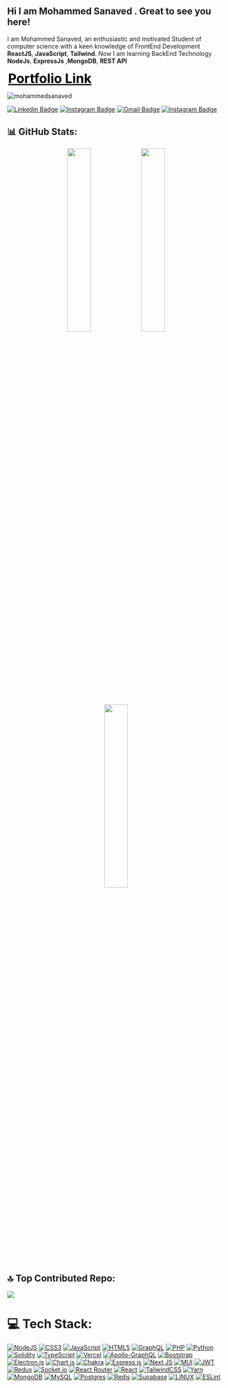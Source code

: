 ## Hi I am Mohammed Sanaved . Great to see you here!

<!--
![](https://user-images.githubusercontent.com/18350557/176309783-0785949b-9127-417c-8b55-ab5a4333674e.gif),
 -->

I am Mohammed Sanaved, an enthusiastic and motivated Student of computer science with a keen knowledge of FrontEnd
Development **ReactJS**, **JavaScript**, **Tailwind**. Now I am learning BackEnd Technology **NodeJs**, **ExpressJs**
,**MongoDB**, **REST API**

<p>
    <a href="https://mohammedsanaved.vercel.app/" style="font-size: 30px; font-weight: bold; background-color: white; color: black; padding: 2px;">Portfolio Link</a>
</p>

<p align="left"> <img src="https://komarev.com/ghpvc/?username=mohammedsanaved&label=Profile%20views&color=0e75b6&style=flat" alt="mohammedsanaved" /> </p>

[![Linkedin Badge](https://img.shields.io/badge/-sanaved-blue?style=flat-square&logo=Linkedin&logoColor=white&link=https://https://www.linkedin.com/in/mohammedsanaved/)](https://www.linkedin.com/in/mohammedsanaved/)
[![Instagram Badge](https://img.shields.io/badge/-mosanaved_-purple?style=flat-square&logo=instagram&logoColor=white&link=https://www.instagram.com/mosanaved_/)](https://www.instagram.com/mosanaved_/)
[![Gmail Badge](https://img.shields.io/badge/-mosanaved@gmail.com-c14438?style=flat-square&logo=Gmail&logoColor=white&link=mailto:abhishek.pub9503@gmail.com)](mailto:mosanaved@gmail.com)
[![Instagram Badge](https://img.shields.io/badge/-mosanaved_-grey?style=flat-square&logo=x&logoColor=white&link=https://www.x.com/mosanaved_/)](https://www.x.com/mosanaved_/)

<!-- [![Mohammed's github activity graph](https://github-readme-activity-graph.vercel.app/graph?username=mohammedsanaved&bg_color=0f2d3d&color=1cadfb&line=1cadfb&point=1cadfb&area=true&hide_border=true)](https://github.com/ashutosh00710/github-readme-activity-graph)
 -->

## 📊 GitHub Stats:

<p align="center">
	
  <img width="33%" src="https://github-readme-stats.vercel.app/api?username=mohammedsanaved&theme=dark&hide_border=false&include_all_commits=false&count_private=false" />
  <img width="33%" src="https://github-readme-streak-stats.herokuapp.com/?user=mohammedsanaved&theme=dark&hide_border=false" />
  <img width="33%" src="https://github-readme-stats.vercel.app/api/top-langs/?username=mohammedsanaved&theme=dark&hide_border=false&include_all_commits=false&count_private=false&layout=compact" />

</p>

## 🔝 Top Contributed Repo:

<img src="https://github-contributor-stats.vercel.app/api?username=mohammedsanaved&limit=3&theme=tokyonight&combine_all_yearly_contributions=true" />

# 💻 Tech Stack:

[![NodeJS](https://img.shields.io/badge/node.js-6DA55F?style=for-the-badge&logo=node.js&logoColor=white)](https://nodejs.org/)
[![CSS3](https://img.shields.io/badge/css3-%231572B6.svg?style=for-the-badge&logo=css3&logoColor=white)](https://www.w3.org/Style/CSS/)
[![JavaScript](https://img.shields.io/badge/javascript-%23323330.svg?style=for-the-badge&logo=javascript&logoColor=%23F7DF1E)](https://developer.mozilla.org/en-US/docs/Web/JavaScript)
[![HTML5](https://img.shields.io/badge/html5-%23E34F26.svg?style=for-the-badge&logo=html5&logoColor=white)](https://developer.mozilla.org/en-US/docs/Web/HTML)
[![GraphQL](https://img.shields.io/badge/-GraphQL-E10098?style=for-the-badge&logo=graphql&logoColor=white)](https://graphql.org/)
[![PHP](https://img.shields.io/badge/php-%23777BB4.svg?style=for-the-badge&logo=php&logoColor=white)](https://www.php.net/)
[![Python](https://img.shields.io/badge/python-3670A0?style=for-the-badge&logo=python&logoColor=ffdd54)](https://www.python.org/)
[![Solidity](https://img.shields.io/badge/Solidity-%23363636.svg?style=for-the-badge&logo=solidity&logoColor=white)](https://soliditylang.org/)
[![TypeScript](https://img.shields.io/badge/typescript-%23007ACC.svg?style=for-the-badge&logo=typescript&logoColor=white)](https://www.typescriptlang.org/)
[![Vercel](https://img.shields.io/badge/vercel-%23000000.svg?style=for-the-badge&logo=vercel&logoColor=white)](https://vercel.com/)
[![Apollo-GraphQL](https://img.shields.io/badge/-ApolloGraphQL-311C87?style=for-the-badge&logo=apollo-graphql)](https://www.apollographql.com/)
[![Bootstrap](https://img.shields.io/badge/bootstrap-%23563D7C.svg?style=for-the-badge&logo=bootstrap&logoColor=white)](https://getbootstrap.com/)
[![Electron.js](https://img.shields.io/badge/Electron-191970?style=for-the-badge&logo=Electron&logoColor=white)](https://www.electronjs.org/)
[![Chart.js](https://img.shields.io/badge/chart.js-F5788D.svg?style=for-the-badge&logo=chart.js&logoColor=white)](https://www.chartjs.org/)
[![Chakra](https://img.shields.io/badge/chakra-%234ED1C5.svg?style=for-the-badge&logo=chakraui&logoColor=white)](https://chakra-ui.com/)
[![Express.js](https://img.shields.io/badge/express.js-%23404d59.svg?style=for-the-badge&logo=express&logoColor=%2361DAFB)](https://expressjs.com/)
[![Next JS](https://img.shields.io/badge/Next-black?style=for-the-badge&logo=next.js&logoColor=white)](https://nextjs.org/)
[![MUI](https://img.shields.io/badge/MUI-%230081CB.svg?style=for-the-badge&logo=material-ui&logoColor=white)](https://mui.com/)
[![JWT](https://img.shields.io/badge/JWT-black?style=for-the-badge&logo=JSON%20web%20tokens)](https://jwt.io/)
[![Redux](https://img.shields.io/badge/redux-%23593d88.svg?style=for-the-badge&logo=redux&logoColor=white)](https://redux.js.org/)
[![Socket.io](https://img.shields.io/badge/Socket.io-black?style=for-the-badge&logo=socket.io&badgeColor=010101)](https://socket.io/)
[![React Router](https://img.shields.io/badge/React_Router-CA4245?style=for-the-badge&logo=react-router&logoColor=white)](https://reactrouter.com/)
[![React](https://img.shields.io/badge/react-%2320232a.svg?style=for-the-badge&logo=react&logoColor=%2361DAFB)](https://reactjs.org/)
[![TailwindCSS](https://img.shields.io/badge/tailwindcss-%2338B2AC.svg?style=for-the-badge&logo=tailwind-css&logoColor=white)](https://tailwindcss.com/)
[![Yarn](https://img.shields.io/badge/yarn-%232C8EBB.svg?style=for-the-badge&logo=yarn&logoColor=white)](https://yarnpkg.com/)
[![MongoDB](https://img.shields.io/badge/MongoDB-%234ea94b.svg?style=for-the-badge&logo=mongodb&logoColor=white)](https://www.mongodb.com/)
[![MySQL](https://img.shields.io/badge/mysql-%2300f.svg?style=for-the-badge&logo=mysql&logoColor=white)](https://www.mysql.com/)
[![Postgres](https://img.shields.io/badge/postgres-%23316192.svg?style=for-the-badge&logo=postgresql&logoColor=white)](https://www.postgresql.org/)
[![Redis](https://img.shields.io/badge/redis-%23DD0031.svg?style=for-the-badge&logo=redis&logoColor=white)](https://redis.io/)
[![Supabase](https://img.shields.io/badge/Supabase-3ECF8E?style=for-the-badge&logo=supabase&logoColor=white)](https://supabase.io/)
[![LINUX](https://img.shields.io/badge/Linux-FCC624?style=for-the-badge&logo=linux&logoColor=black)](https://www.linux.org/)
[![ESLint](https://img.shields.io/badge/ESLint-4B3263?style=for-the-badge&logo=eslint&logoColor=white)](https://eslint.org/)

<!-- [![ElasticSearch](https://img.shields.io/badge/-ElasticSearch-005571?style=for-the-badge&logo=elasticsearch)](https://www.elastic.co/elastic-stack)
[![Jira](https://img.shields.io/badge/jira-%230A0FFF.svg?style=for-the-badge&logo=jira&logoColor=white)](https://www.atlassian.com/software/jira)
[![Docker](https://img.shields.io/badge/docker-%230db7ed.svg?style=for-the-badge&logo=docker&logoColor=white)](https://www.docker.com/) -->

<!-- [![Kubernetes](https://img.shields.io/badge/kubernetes-%23326ce5.svg?style=for-the-badge&logo=kubernetes&logoColor=white)](https://kubernetes.io/) -->

<!-- [![Notion](https://img.shields.io/badge/Notion-%23000000.svg?style=for-the-badge&logo=notion&logoColor=white)](https://www.notion.so/) -->

<!-- [![AWS](https://img.shields.io/badge/AWS-%23FF9900.svg?style=for-the-badge&logo=amazon-aws&logoColor=white)](https://aws.amazon.com/)  -->
